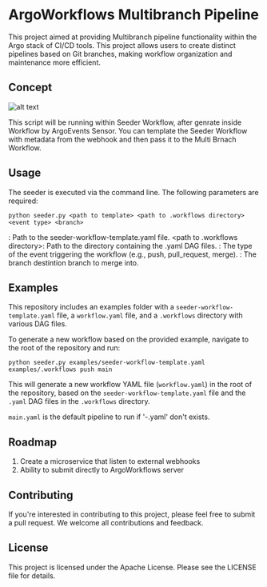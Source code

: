 # ArgoWorkflows Multibranch Pipeline
This project aimed at providing Multibranch pipeline functionality within the Argo stack of CI/CD tools. This project allows users to create distinct pipelines based on Git branches, making workflow organization and maintenance more efficient.

## Concept

![alt text](https://github.com/Rookout/argo-workflows-multibranch-pipeline/blob/main/docs/seeder-pipeline.png?raw=true)

This script will be running within Seeder Workflow, after genrate inside Workflow by ArgoEvents Sensor. You can template the Seeder Workflow with metadata from the webhook and then pass it to the Multi Brnach Workflow.
## Usage

The seeder is executed via the command line. The following parameters are required:

```
python seeder.py <path to template> <path to .workflows directory> <event type> <branch>
```

<path to template>: Path to the seeder-workflow-template.yaml file.
<path to .workflows directory>: Path to the directory containing the .yaml DAG files.
<event type>: The type of the event triggering the workflow (e.g., push, pull_request, merge).
<branch>: The branch destintion branch to merge into.


## Examples

This repository includes an examples folder with a `seeder-workflow-template.yaml` file, a `workflow.yaml` file, and a `.workflows` directory with various DAG files.

To generate a new workflow based on the provided example, navigate to the root of the repository and run:

```
python seeder.py examples/seeder-workflow-template.yaml examples/.workflows push main
```

This will generate a new workflow YAML file (`workflow.yaml`) in the root of the repository, based on the `seeder-workflow-template.yaml` file and the `.yaml` DAG files in the `.workflows` directory.

`main.yaml` is the default pipeline to run if '<event-type>-<branch>.yaml' don't exists.

## Roadmap
1. Create a microservice that listen to external webhooks
2. Ability to submit directly to ArgoWorkflows server

## Contributing

If you're interested in contributing to this project, please feel free to submit a pull request. We welcome all contributions and feedback.

## License

This project is licensed under the Apache License. Please see the LICENSE file for details.



